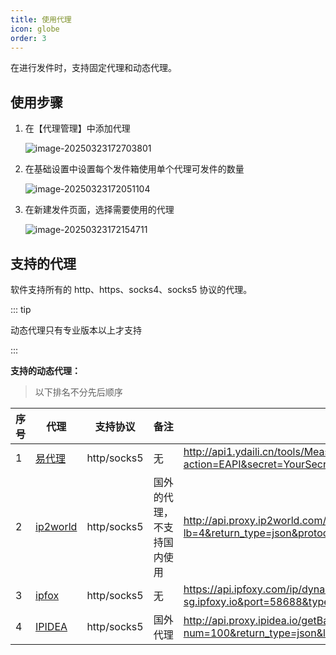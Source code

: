 ```yaml
---
title: 使用代理
icon: globe
order: 3
---
```


在进行发件时，支持固定代理和动态代理。

## 使用步骤

1. 在【代理管理】中添加代理

   ![image-20250323172703801](https://oss.uzoncloud.com:2234/public/files/images/image-20250323172703801.png)

2. 在基础设置中设置每个发件箱使用单个代理可发件的数量

   ![image-20250323172051104](https://oss.uzoncloud.com:2234/public/files/images/image-20250323172051104.png)

3. 在新建发件页面，选择需要使用的代理

   ![image-20250323172154711](https://oss.uzoncloud.com:2234/public/files/images/image-20250323172154711.png)

## 支持的代理

软件支持所有的 http、https、socks4、socks5 协议的代理。

::: tip

动态代理只有专业版本以上才支持

:::



**支持的动态代理：**

> 以下排名不分先后顺序

| 序号 | 代理                                                         | 支持协议    | 备注                       | 格式示例                                                     |
| ---- | ------------------------------------------------------------ | ----------- | -------------------------- | ------------------------------------------------------------ |
| 1    | [易代理](http://www.ydaili.cn//main/register.aspx?str_code=80TL8T6X) | http/socks5 | 无                         | http://api1.ydaili.cn/tools/MeasureApi.ashx?action=EAPI&secret=YourSecret&number=10&orderId=YourOrderID&format=json |
| 2    | [ip2world](https://www.ip2world.com/?ref=Y2NFJBM3CP)         | http/socks5 | 国外的代理，不支持国内使用 | http://api.proxy.ip2world.com/getProxyIp?lb=4&return_type=json&protocol=https&num=2 |
| 3    | [ipfox](https://referral.ipfoxy.com/EpH8pH)                  | http/socks5 | 无                         | https://api.ipfoxy.com/ip/dynamic-api/ips?count=1&host=gate-sg.ipfoxy.io&port=58688&type=json&token=YourToken&period=1 |
| 4    | [IPIDEA](https://share.ipidea.net/uzonmail)                  | http/socks5 | 国外代理                   | http://api.proxy.ipidea.io/getBalanceProxyIp?num=100&return_type=json&lb=4&sb=0&flow=1&regions=&protocol=socks5 |

